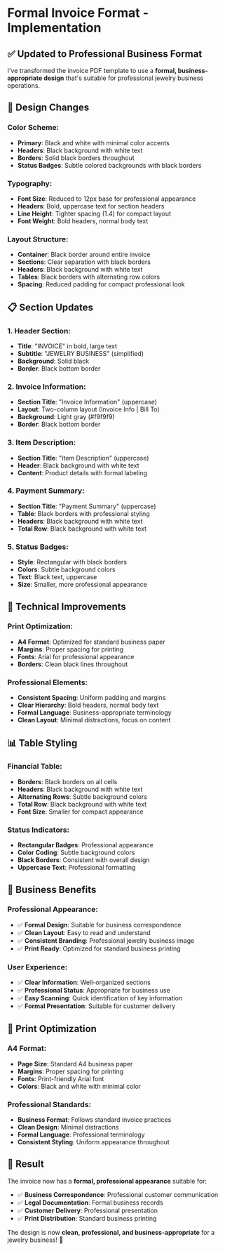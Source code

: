 # Formal Invoice Format - Implementation

## ✅ **Updated to Professional Business Format**

I've transformed the invoice PDF template to use a **formal, business-appropriate design** that's suitable for professional jewelry business operations.

## 🎨 **Design Changes**

### **Color Scheme**:
- **Primary**: Black and white with minimal color accents
- **Headers**: Black background with white text
- **Borders**: Solid black borders throughout
- **Status Badges**: Subtle colored backgrounds with black borders

### **Typography**:
- **Font Size**: Reduced to 12px base for professional appearance
- **Headers**: Bold, uppercase text for section headers
- **Line Height**: Tighter spacing (1.4) for compact layout
- **Font Weight**: Bold headers, normal body text

### **Layout Structure**:
- **Container**: Black border around entire invoice
- **Sections**: Clear separation with black borders
- **Headers**: Black background with white text
- **Tables**: Black borders with alternating row colors
- **Spacing**: Reduced padding for compact professional look

## 📋 **Section Updates**

### **1. Header Section**:
- **Title**: "INVOICE" in bold, large text
- **Subtitle**: "JEWELRY BUSINESS" (simplified)
- **Background**: Solid black
- **Border**: Black bottom border

### **2. Invoice Information**:
- **Section Title**: "Invoice Information" (uppercase)
- **Layout**: Two-column layout (Invoice Info | Bill To)
- **Background**: Light gray (#f9f9f9)
- **Border**: Black bottom border

### **3. Item Description**:
- **Section Title**: "Item Description" (uppercase)
- **Header**: Black background with white text
- **Content**: Product details with formal labeling

### **4. Payment Summary**:
- **Section Title**: "Payment Summary" (uppercase)
- **Table**: Black borders with professional styling
- **Headers**: Black background with white text
- **Total Row**: Black background with white text

### **5. Status Badges**:
- **Style**: Rectangular with black borders
- **Colors**: Subtle background colors
- **Text**: Black text, uppercase
- **Size**: Smaller, more professional appearance

## 🔧 **Technical Improvements**

### **Print Optimization**:
- **A4 Format**: Optimized for standard business paper
- **Margins**: Proper spacing for printing
- **Fonts**: Arial for professional appearance
- **Borders**: Clean black lines throughout

### **Professional Elements**:
- **Consistent Spacing**: Uniform padding and margins
- **Clear Hierarchy**: Bold headers, normal body text
- **Formal Language**: Business-appropriate terminology
- **Clean Layout**: Minimal distractions, focus on content

## 📊 **Table Styling**

### **Financial Table**:
- **Borders**: Black borders on all cells
- **Headers**: Black background with white text
- **Alternating Rows**: Subtle background colors
- **Total Row**: Black background with white text
- **Font Size**: Smaller for compact appearance

### **Status Indicators**:
- **Rectangular Badges**: Professional appearance
- **Color Coding**: Subtle background colors
- **Black Borders**: Consistent with overall design
- **Uppercase Text**: Professional formatting

## 🎯 **Business Benefits**

### **Professional Appearance**:
- ✅ **Formal Design**: Suitable for business correspondence
- ✅ **Clean Layout**: Easy to read and understand
- ✅ **Consistent Branding**: Professional jewelry business image
- ✅ **Print Ready**: Optimized for standard business printing

### **User Experience**:
- ✅ **Clear Information**: Well-organized sections
- ✅ **Professional Status**: Appropriate for business use
- ✅ **Easy Scanning**: Quick identification of key information
- ✅ **Formal Presentation**: Suitable for customer delivery

## 📱 **Print Optimization**

### **A4 Format**:
- **Page Size**: Standard A4 business paper
- **Margins**: Proper spacing for printing
- **Fonts**: Print-friendly Arial font
- **Colors**: Black and white with minimal color

### **Professional Standards**:
- **Business Format**: Follows standard invoice practices
- **Clean Design**: Minimal distractions
- **Formal Language**: Professional terminology
- **Consistent Styling**: Uniform appearance throughout

## 🚀 **Result**

The invoice now has a **formal, professional appearance** suitable for:
- ✅ **Business Correspondence**: Professional customer communication
- ✅ **Legal Documentation**: Formal business records
- ✅ **Customer Delivery**: Professional presentation
- ✅ **Print Distribution**: Standard business printing

The design is now **clean, professional, and business-appropriate** for a jewelry business! 🎉
